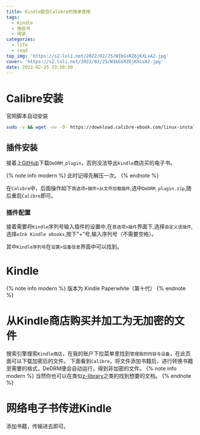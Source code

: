 ```yaml
---
title: Kindle配合Calibre的简单使用
tags:
  - Kindle
  - 电纸书
  - 阅读
categories:
  - life
  - read
top_img: 'https://s2.loli.net/2022/02/25/W1bGsRZ6jKXLxA2.jpg'
cover: 'https://s2.loli.net/2022/02/25/W1bGsRZ6jKXLxA2.jpg'
date: 2022-02-25 23:58:50
---
```




# Calibre安装
官网脚本自动安装

``` bash
sudo -v && wget -nv -O- https://download.calibre-ebook.com/linux-installer.sh | sudo sh /dev/stdin
```

## 插件安装

接着上[GitHub](https://github.com/apprenticeharper/DeDRM_tools)下载`DeDRM_plugin`，否则没法导出`kindle`商店买的电子书。

{% note info modern %}
此时记得先解压一次。
{% endnote %}

在`Calibre`中，后面操作如下`首选项>插件>从文件加载插件`,选中`DeDRM_plugin.zip`,随后重启`Calibre`即可。

### 插件配置

接着需要将`Kindle`序列号输入插件的设置中,在`首选项>插件`界面下,选择`自定义该插件`,选择`eInk Kindle ebooks`,按下"+"号,输入序列号（不需要空格）。

其中`Kindle序列号`在`设置>设备信息`界面中可以找到。

# Kindle
{% note info modern %}
版本为 Kindle Paperwhite（第十代）
{% endnote %}

# 从Kindle商店购买并加工为无加密的文件
搜索引擎搜索`Kindle商店`，在我的账户下拉菜单里找到`管理我的内容与设备`，在此页面可以下载加密后的文件。
下面看到`Calibre`，将文件添加书籍后，进行转换书籍至需要的格式，DeDRM便会自动运行，得到非加密的文件。
{% note info modern %}
当然你也可以在类似[z-library](https://zh.z-lib.org/)之类的找到想要的文档。
{% endnote %}
# 网络电子书传进Kindle
添加书籍，传输进去即可。

